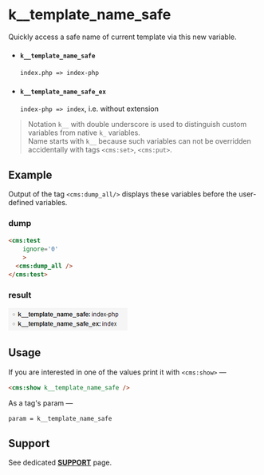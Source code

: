 # k__template_name_safe

Quickly access a safe name of current template via this new variable.

* #### `k__template_name_safe`
   ```txt
   index.php => index-php
   ```
* #### `k__template_name_safe_ex`
   `index-php => index`, i.e. without extension


> Notation `k__` with double underscore is used to distinguish custom variables from native `k_` variables.<br>
> Name starts with `k__` because such variables can not be overridden accidentally with tags `<cms:set>`, `<cms:put>`.

## Example

Output of the tag `<cms:dump_all/>` displays these variables before the user-defined variables.

### dump
```html
<cms:test
    ignore='0'
    >
  <cms:dump_all />
</cms:test>
```
### result

![safe-name](img/k__template_name_safe.png)

## Usage

If you are interested in one of the values print it with `<cms:show>` &mdash;
```html
<cms:show k__template_name_safe />
```
As a tag's param &mdash;
```html
param = k__template_name_safe
```


## Support

See dedicated [**SUPPORT**](/SUPPORT.md) page.
